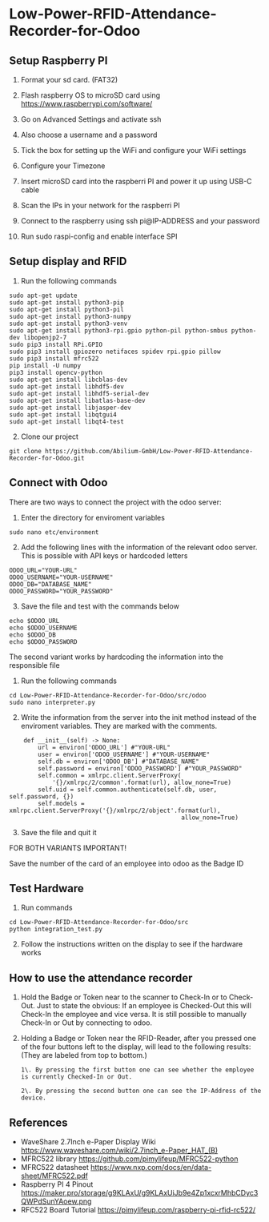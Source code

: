 # Low-Power-RFID-Attendance-Recorder-for-Odoo

## Setup Raspberry PI

1. Format your sd card. (FAT32)
2. Flash raspberry OS to microSD card using https://www.raspberrypi.com/software/
3. Go on Advanced Settings and activate ssh
4. Also choose a username and a password
5. Tick the box for setting up the WiFi and configure your WiFi settings
6. Configure your Timezone



7. Insert microSD card into the raspberri PI and power it up using USB-C cable
8. Scan the IPs in your network for the raspberri PI
9. Connect to the raspberry using ssh pi@IP-ADDRESS and your password
10. Run sudo raspi-config and enable interface SPI


## Setup display and RFID

1. Run the following commands

```
sudo apt-get update
sudo apt-get install python3-pip
sudo apt-get install python3-pil
sudo apt-get install python3-numpy
sudo apt-get install python3-venv
sudo apt-get install python3-rpi.gpio python-pil python-smbus python-dev libopenjp2-7
sudo pip3 install RPi.GPIO
sudo pip3 install gpiozero netifaces spidev rpi.gpio pillow
sudo pip3 install mfrc522
pip install -U numpy
pip3 install opencv-python 
sudo apt-get install libcblas-dev
sudo apt-get install libhdf5-dev
sudo apt-get install libhdf5-serial-dev
sudo apt-get install libatlas-base-dev
sudo apt-get install libjasper-dev 
sudo apt-get install libqtgui4 
sudo apt-get install libqt4-test
```

2. Clone our project

```
git clone https://github.com/Abilium-GmbH/Low-Power-RFID-Attendance-Recorder-for-Odoo.git
```

## Connect with Odoo

There are two ways to connect the project with the odoo server:

1. Enter the directory for enviroment variables

```
sudo nano etc/environment
```

2. Add the following lines with the information of the relevant odoo server. This is possible with API keys or hardcoded letters

```
ODOO_URL="YOUR-URL"
ODOO_USERNAME="YOUR-USERNAME"
ODOO_DB="DATABASE_NAME"
ODOO_PASSWORD="YOUR_PASSWORD"
```

3. Save the file and test with the commands below

```
echo $ODOO_URL
echo $ODOO_USERNAME
echo $ODOO_DB
echo $ODOO_PASSWORD
```

The second variant works by hardcoding the information into the responsible file

1. Run the following commands

```
cd Low-Power-RFID-Attendance-Recorder-for-Odoo/src/odoo
sudo nano interpreter.py
```

2. Write the information from the server into the init method instead of the enviroment variables. They are marked with the comments.

```
    def __init__(self) -> None:
        url = environ['ODOO_URL'] #"YOUR-URL"
        user = environ['ODOO_USERNAME'] #"YOUR-USERNAME"
        self.db = environ['ODOO_DB'] #"DATABASE_NAME"
        self.password = environ['ODOO_PASSWORD'] #"YOUR_PASSWORD"
        self.common = xmlrpc.client.ServerProxy(
            '{}/xmlrpc/2/common'.format(url), allow_none=True)
        self.uid = self.common.authenticate(self.db, user, self.password, {})
        self.models = xmlrpc.client.ServerProxy('{}/xmlrpc/2/object'.format(url),
                                                allow_none=True) 
```

3. Save the file and quit it

FOR BOTH VARIANTS IMPORTANT!

Save the number of the card of an employee into odoo as the Badge ID

## Test Hardware

1. Run commands

```
cd Low-Power-RFID-Attendance-Recorder-for-Odoo/src
python integration_test.py
```

2. Follow the instructions written on the display to see if the hardware works

## How to use the attendance recorder

1. Hold the Badge or Token near to the scanner to Check-In or to Check-Out. Just to state the obvious: If an employee is Checked-Out this will Check-In the employee and vice versa. It is still possible to manually Check-In or Out by connecting to odoo.
2. Holding a Badge or Token near the RFID-Reader, after you pressed one of the four buttons left to the display, will lead to the following results: (They are labeled from top to bottom.)

       1\. By pressing the first button one can see whether the employee is currently Checked-In or Out.

       2\. By pressing the second button one can see the IP-Address of the device.

## References

* WaveShare 2.7Inch e-Paper Display Wiki https://www.waveshare.com/wiki/2.7inch_e-Paper_HAT_(B)
* MFRC522 library https://github.com/pimylifeup/MFRC522-python
* MFRC522 datasheet https://www.nxp.com/docs/en/data-sheet/MFRC522.pdf
* Raspberry PI 4 Pinout https://maker.pro/storage/g9KLAxU/g9KLAxUiJb9e4Zp1xcxrMhbCDyc3QWPdSunYAoew.png
* RFC522 Board Tutorial https://pimylifeup.com/raspberry-pi-rfid-rc522/
